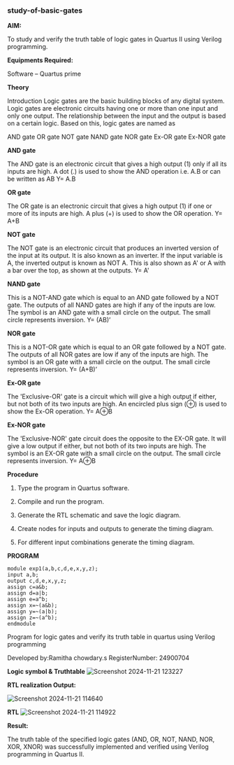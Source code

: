 ### study-of-basic-gates

**AIM:** 

To study and verify the truth table of logic gates in Quartus II using Verilog programming.

**Equipments Required:**

Software – Quartus prime 

**Theory**

Introduction Logic gates are the basic building blocks of any digital system. Logic gates are electronic circuits having one or more than one input and only one output. The relationship between the input and the output is based on a certain logic. Based on this, logic gates are named as

AND gate OR gate NOT gate NAND gate NOR gate Ex-OR gate Ex-NOR gate

**AND gate**

The AND gate is an electronic circuit that gives a high output (1) only if all its inputs are high. A dot (.) is used to show the AND operation i.e. A.B or can be written as AB
Y= A.B

**OR gate** 

The OR gate is an electronic circuit that gives a high output (1) if one or more of its inputs are high. A plus (+) is used to show the OR operation.
Y= A+B

**NOT gate**

The NOT gate is an electronic circuit that produces an inverted version of the input at its output. It is also known as an inverter. If the input variable is A, the inverted output is known as NOT A. This is also shown as A' or A with a bar over the top, as shown at the outputs.
Y= A'

**NAND gate**

This is a NOT-AND gate which is equal to an AND gate followed by a NOT gate. The outputs of all NAND gates are high if any of the inputs are low. The symbol is an AND gate with a small circle on the output. The small circle represents inversion.
Y= (AB)’

**NOR gate**

This is a NOT-OR gate which is equal to an OR gate followed by a NOT gate. The outputs of all NOR gates are low if any of the inputs are high. The symbol is an OR gate with a small circle on the output. The small circle represents inversion.
Y= (A+B)’

**Ex-OR gate**

The 'Exclusive-OR' gate is a circuit which will give a high output if either, but not both of its two inputs are high. An encircled plus sign (⊕) is used to show the Ex-OR operation.
Y= A⊕B

**Ex-NOR gate**

The 'Exclusive-NOR' gate circuit does the opposite to the EX-OR gate. It will give a low output if either, but not both of its two inputs are high. The symbol is an EX-OR gate with a small circle on the output. The small circle represents inversion.
Y= A⊕B

**Procedure** 

1.	Type the program in Quartus software.

2.	Compile and run the program.

3.	Generate the RTL schematic and save the logic diagram.

4.	Create nodes for inputs and outputs to generate the timing diagram.

5.	For different input combinations generate the timing diagram.


**PROGRAM**
```
module exp1(a,b,c,d,e,x,y,z);
input a,b;
output c,d,e,x,y,z;
assign c=a&b;
assign d=a|b;
assign e=a^b;
assign x=~(a&b);
assign y=~(a|b);
assign z=~(a^b);
endmodule
```
Program for logic gates and verify its truth table in quartus using Verilog programming

 Developed by:Ramitha chowdary.s
 RegisterNumber: 24900704
 
**Logic symbol & Truthtable**
![Screenshot 2024-11-21 123227](https://github.com/user-attachments/assets/177baa8d-a0a6-4bd2-a6e7-be5fbd7d89a9)


**RTL realization Output:** 

![Screenshot 2024-11-21 114640](https://github.com/user-attachments/assets/85958f0f-0a4d-46e5-ae66-aff8c898d204)


**RTL**
![Screenshot 2024-11-21 114922](https://github.com/user-attachments/assets/6b9bfad1-6361-41d2-83ef-5b32cc5627fd)

**Result:**

The truth table of the specified logic gates (AND, OR, NOT, NAND, NOR, XOR, XNOR)
was successfully implemented and verified using Verilog programming in Quartus II.
